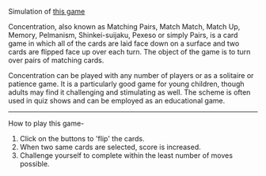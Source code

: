 Simulation of [this game](https://en.wikipedia.org/wiki/Concentration_(card_game))


Concentration, also known as Matching Pairs, Match Match, Match Up, Memory, Pelmanism, Shinkei-suijaku, Pexeso or simply Pairs, is a card game in which all of the cards are laid face down on a surface and two cards are flipped face up over each turn. The object of the game is to turn over pairs of matching cards.

Concentration can be played with any number of players or as a solitaire or patience game. It is a particularly good game for young children, though adults may find it challenging and stimulating as well. The scheme is often used in quiz shows and can be employed as an educational game.

____
How to play this game-
1) Click on the buttons to 'flip' the cards.
2) When two same cards are selected, score is increased.
3) Challenge yourself to complete within the least number of moves possible.
